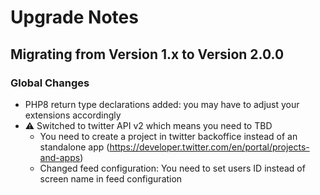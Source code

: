 # Upgrade Notes

## Migrating from Version 1.x to Version 2.0.0

### Global Changes
- PHP8 return type declarations added: you may have to adjust your extensions accordingly
- ⚠️ Switched to twitter API v2 which means you need to TBD
  - You need to create a project in twitter backoffice instead of an standalone app (https://developer.twitter.com/en/portal/projects-and-apps)
  - Changed feed configuration: You need to set users ID instead of screen name in feed configuration